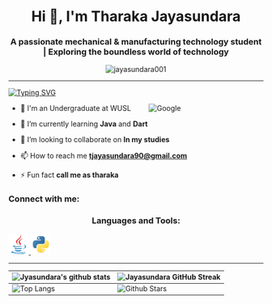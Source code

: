 <h1 align="center">Hi 👋, I'm Tharaka Jayasundara</h1>
<h3 align="center">A passionate mechanical & manufacturing technology student | Exploring the boundless world of technology</h3>

<p align="center"> <img src="https://komarev.com/ghpvc/?username=jayasundara001&label=Profile%20views&color=0e75b6&style=flat" alt="jayasundara001" /> </p>

---

 [![Typing SVG](https://readme-typing-svg.herokuapp.com?font=Architects+Daughter&color=7AF79A&size=30&lines=Hey!+I'm+Tharaka!;I'm+a+Undergraduate+student...;And+I'm+a+proud+Srilanka)](https://git.io/typing-svg)


<img width="45%" align="right" alt="Google" src="https://media.licdn.com/dms/image/C561BAQG0k-LbCRwDIA/company-background_10000/0/1584960492564/wayamba_university_cover?e=2147483647&v=beta&t=w8iU8Sx5xT8JUBkNri5TlL8OxhEPTllJXHSIGb7hEkc" />

- 🔭 I'm an Undergraduate at WUSL
  
- 🌱 I’m currently learning **Java** and **Dart**

- 👯 I’m looking to collaborate on **In my studies**

- 📫 How to reach me **tjayasundara90@gmail.com**

- ⚡ Fun fact **call me as tharaka**

<h3 align="left">Connect with me:</h3>
<p align="left">
</p>

<h3 align="center">Languages and Tools:</h3>
<p align="left"> <a href="https://www.java.com" target="_blank" rel="noreferrer"> <img src="https://raw.githubusercontent.com/devicons/devicon/master/icons/java/java-original.svg" alt="java" width="40" height="40"/> </a> <a href="https://www.python.org" target="_blank" rel="noreferrer"> <img src="https://raw.githubusercontent.com/devicons/devicon/master/icons/python/python-original.svg" alt="python" width="40" height="40"/> </a> </p>

---
| ![Jyasundara's github stats](https://github-readme-stats.vercel.app/api?username=Jayasundara001&show_icons=true&theme=tokyonight) | ![Jayasundara GitHub Streak](https://github-readme-streak-stats.herokuapp.com/?user=Jayasundara001&theme=tokyonight) |
| --- | --- |
| ![Top Langs](https://github-readme-stats.vercel.app/api/top-langs/?username=Jayasundara001&theme=tokyonight) | ![Github Stars](https://github-readme-stats.vercel.app/api?username=Jayasundara001&show_icons=true&locale=en&count_private=true&hide_rank=true&custom_title=My%20GitHub%20Stats&disable_animations=true&theme=tokyonight) |

